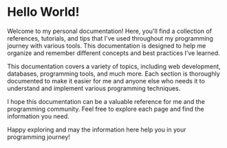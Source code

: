 # Hello World!

Welcome to my personal documentation! Here, you'll find a collection of references, tutorials, and tips that I've used throughout my programming journey with various tools. This documentation is designed to help me organize and remember different concepts and best practices I've learned.

This documentation covers a variety of topics, including web development, databases, programming tools, and much more. Each section is thoroughly documented to make it easier for me and anyone else who needs it to understand and implement various programming techniques.

I hope this documentation can be a valuable reference for me and the programming community. Feel free to explore each page and find the information you need.

Happy exploring and may the information here help you in your programming journey!

